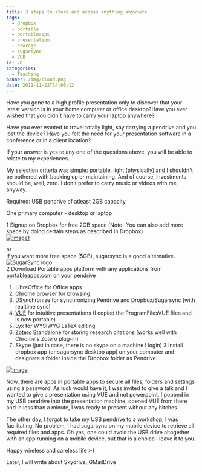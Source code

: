 ```yaml
---
title: 3 steps to store and access anything anywhere
tags:
  - dropbox
  - portable
  - portableapps
  - presentation
  - storage
  - sugarsync
  - VUE
id: 78
categories:
  - Teaching
banner: /img/cloud.png
date: 2011-11-22T14:00:12
---
```


Have you gone to a high profile presentation only to discover that your latest version is in your home computer or office desktop?Have you ever wished that you didn't have to carry your laptop anywhere?

Have you ever wanted to travel totally light, say carrying a pendrive and you lost the device?
Have you felt the need for your presentation software in a conference or in a client location?

If your answer is yes to any one of the questions above, you will be able to relate to my experiences.

<!--more-->

My selection criteria was simple: portable, light (physically) and I shouldn't be bothered with backing up or maintaining. And of course, investments should be, well, zero. I don't prefer to carry music or videos with me, anyway.

Required:
USB pendrive of atleast 2GB capacity

One primary computer - desktop or laptop

1 Signup on Dropbox for free 2GB space (Note- You can also add more space by doing certain steps as described in Dropbox)  
[![](/img/image1.png "image1")](/img/image1.png)

or  
If you want more free space (5GB), sugarsync is a good alternative.  
![SugarSync logo](/img/logo-ss.v2.png)  
2 Download Portable apps platform with any applications from [portableapps.com](http://portableapps.com) on your pendrive

1.  LibreOffice for Office apps
2.  Chrome browser for browsing
3.  DSynchronize for synchronizing Pendrive and Dropbox/Sugarsync (with realtime sync)
4.  [VUE](http://vue.tufts.edu) for intuitive presentations (I copied the ProgramFilesVUE files and is now portable)
5.  Lyx for WYSIWYG LaTeX editing
6.  [Zotero](http://www.zotero.org/support/3.0) Standalone for storing research citations (works well with Chrome's Zotero plug-in)
7.  Skype (just in case, there is no skype on a machine I login)
3 Install dropbox app (or sugarsync desktop app) on your computer and designate a folder inside the Dropbox folder as Pendrive.

[![](/img/image-1.png "image")](/img/image-1.png)

Now, there are apps in portable apps to secure all files, folders and settings using a password. As luck would have it, I was invited to give a talk and I wanted to give a presentation using VUE and not powerpoint. I popped in my USB pendrive into the presentation machine, opened VUE from there and in less than a minute, I was ready to present without any hitches.

The other day, I forgot to take my USB pendrive to a workshop, I was facilitating. No problem, I had sugarsync on my mobile device to retrieve all required files and apps. Oh yes, one could avoid the USB drive altogether with an app running on a mobile device, but that is a choice I leave it to you.

Happy wireless and careless life :-)

Later, I will write about Skydrive, GMailDrive

